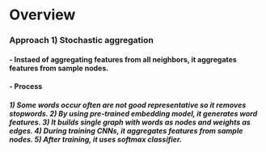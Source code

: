 # Overview 
### Approach 1) Stochastic aggregation
#### - Instaed of aggregating features from all neighbors, it aggregates features from sample nodes. 
#### - Process
##### 1) Some words occur often are not good representative so it removes stopwords. 2) By using pre-trained embedding model, it generates word features. 3) It builds single graph with words as nodes and weights as edges. 4) During training CNNs, it aggregates features from sample nodes. 5) After training, it uses softmax classifier. 
